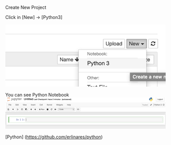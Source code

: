 Create New Project

Click in [New] -> [Python3]

 ![Image description](https://github.com/erlinares/python/blob/master/python/images/python3.png)

You can see Python Notebook
 ![Image description](https://github.com/erlinares/python/blob/master/python/images/python_new.png)



[Python] (https://github.com/erlinares/python)
